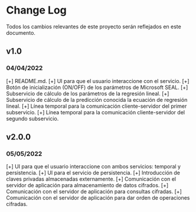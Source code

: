 # Change Log

Todos los cambios relevantes de este proyecto serán reflejados en este documento.

## v1.0
### 04/04/2022

[+] README.md.
[+] UI para que el usuario interaccione con el servicio.
[+] Botón de inicialización (ON/OFF) de los parámetros de Microsoft SEAL.
[+] Subservicio de cálculo de los parámetros de la regresión lineal.
[+] Subservicio de cálculo de la predicción conocida la ecuación de regresión lineal.
[+] Línea temporal para la comunicación cliente-servidor del primer subservicio.
[+] Línea temporal para la comunicación cliente-servidor del segundo subservicio.

## v2.0.0
### 05/05/2022

[+] UI para que el usuario interaccione con ambos servicios: temporal y persistencia.
[+] UI para el servicio de persistencia.
[+] Introducción de claves privadas almacenadas externamente.
[+] Comunicación con el servidor de aplicación para almacenamiento de datos cifrados.
[+] Comunicación con el servidor de aplicación para consultas cifradas.
[+] Comunicación con el servidor de aplicación para dar orden de operaciones cifradas.